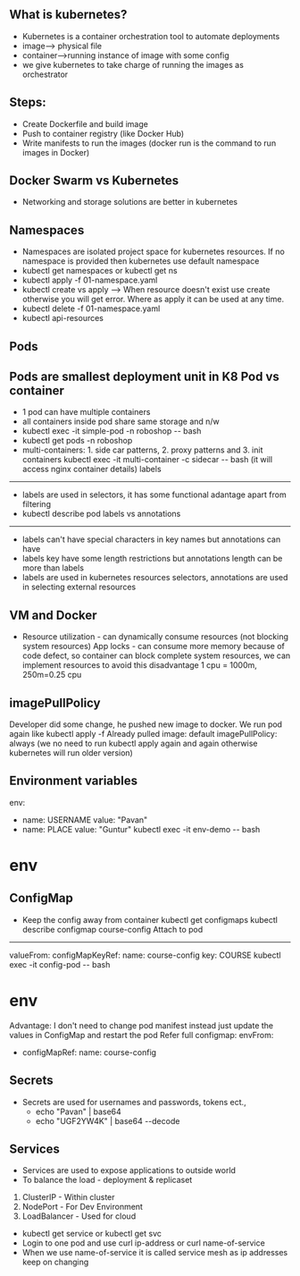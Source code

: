 What is kubernetes?
----------------------
 - Kubernetes is a container orchestration tool to automate deployments
 - image--> physical file
 - container-->running instance of image with some config
 - we give kubernetes to take charge of running the images as orchestrator

Steps:
----------
 - Create Dockerfile and build image
 - Push to container registry (like Docker Hub)
 - Write manifests to run the images (docker run is the command to run images in Docker)

Docker Swarm vs Kubernetes
------------------------------
 - Networking and storage solutions are better in kubernetes

Namespaces
------------
 - Namespaces are isolated project space for kubernetes resources. If no namespace is provided then kubernetes use default namespace
 - kubectl get namespaces or kubectl get ns
 - kubectl apply -f 01-namespace.yaml
 - kubectl create vs apply --> When resource doesn't exist use create otherwise you will get error.
   Where as apply it can be used at any time.
 - kubectl delete -f 01-namespace.yaml 
 - kubectl api-resources

Pods
------
 Pods are smallest deployment unit in K8
 Pod vs container
 ------------------
  - 1 pod can have multiple containers
  - all containers inside pod share same storage and n/w
  - kubectl exec -it simple-pod -n roboshop -- bash
  - kubectl get pods -n roboshop
  - multi-containers: 1. side car patterns, 2. proxy patterns and 3. init containers
    kubectl exec -it multi-container -c sidecar -- bash (it will access nginx container details)
 labels
 --------
  - labels are used in selectors, it has some functional adantage apart from filtering
  - kubectl describe pod <pod-name>
 labels vs annotations
 ------------------------
  - labels can't have special characters in key names but annotations can have
  - labels key have some length restrictions but annotations length can be more than labels
  - labels are used in kubernetes resources selectors, annotations are used in selecting external resources

VM and Docker
---------------
 - Resource utilization - can dynamically consume resources (not blocking system resources)
      App locks - can consume more memory because of code defect, so container can block complete system resources, we can implement resources to avoid this disadvantage
      1 cpu = 1000m, 250m=0.25 cpu

imagePullPolicy
-----------------
 Developer did some change, he pushed new image to docker. We run pod again like kubectl apply -f <file-name>
 Already pulled image: default
 imagePullPolicy: always (we no need to run kubectl apply again and again otherwise kubernetes will run older version)

 Environment variables
 ----------------------------
  env:
  - name: USERNAME
    value: "Pavan"
  - name: PLACE
    value: "Guntur"
 kubectl exec -it env-demo -- bash
 # env

 ConfigMap
 ------------
  - Keep the config away from container
   kubectl get configmaps
   kubectl describe configmap course-config
 Attach to pod
 --------------
   valueFrom:
        configMapKeyRef:
          name: course-config
          key: COURSE
 kubectl exec -it config-pod -- bash
 # env

 Advantage: I don't need to change pod manifest instead just update the values in ConfigMap and restart the pod
 Refer full configmap: 
   envFrom:
   - configMapRef:
       name: course-config

Secrets
--------
 - Secrets are used for usernames and passwords, tokens ect.,
   - echo "Pavan" | base64
   - echo "UGF2YW4K" | base64 --decode

Services
----------------
 - Services are used to expose applications to outside world
 - To balance the load - deployment & replicaset
  1. ClusterIP - Within cluster
  2. NodePort - For Dev Environment
  3. LoadBalancer - Used for cloud
 - kubectl get service or kubectl get svc
 - Login to one pod and use curl ip-address or curl name-of-service 
 - When we use name-of-service it is called service mesh as ip addresses keep on changing